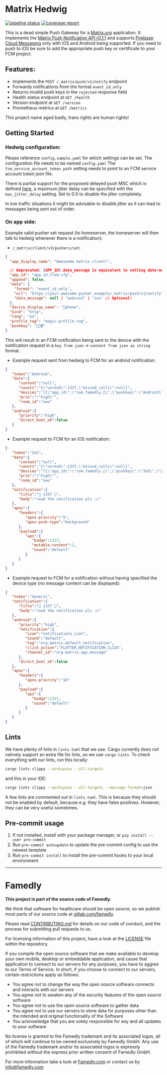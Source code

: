 # Matrix Hedwig

[![pipeline status][badge-pipeline-img]][badge-pipeline-url]
[![coverage report][badge-coverage-img]][badge-coverage-url]

[badge-coverage-img]: https://gitlab.com/famedly/company/backend/services/hedwig/badges/main/coverage.svg
[badge-coverage-url]: https://gitlab.com/famedly/company/backend/services/hedwig/-/commits/main
[badge-pipeline-img]: https://gitlab.com/famedly/company/backend/services/hedwig/badges/main/pipeline.svg
[badge-pipeline-url]: https://gitlab.com/famedly/company/backend/services/hedwig/-/commits/main



This is a dead simple Push Gateway for a [Matrix.org](https://matrix.org) application. It implements the [Matrix Push Notification API r0.1.1](https://matrix.org/docs/spec/push_gateway/r0.1.1) and supports [Firebase Cloud Messaging](https://firebase.google.com/docs/cloud-messaging/) only with iOS and Android being supported. If you need to push to iOS be sure to add the appropriate push key or certificate to your FCM project.

## Features:
- Implements the `POST /_matrix/push/v1/notify` endpoint
- Forwards notifications from the format `event_id_only`
- Returns invalid push keys in the `rejected` response field
- Health status endpoint at `GET /health`
- Version endpoint at `GET /version`
- Prometheus metrics at `GET /metrics`


This project name aged badly, trans rights are human rights!

## Getting Started

### Hedwig configuration:

Please reference `config.sample.yaml` for which settings can be set. The configuration file needs to be named `config.yaml`
The `fcm_service_account_token_path` setting needs to point to an FCM service account token json file. 

There is partial support for the proposed delayed push MSC which is defined [here](https://github.com/matrix-org/matrix-spec-proposals/pull/3359), a maximum jitter delay can be specified with the `max_jitter_delay` setting. Set to 0.0 to disable the jitter completely.

In low traffic situations it might be advisable to disable jitter as it can lead to messages being sent out of order.

### On app side:

Example valid pusher set request (to homeserver, the homeserver will then talk to hedwig whenever there is a notification):  
* `/_matrix/client/v3/pushers/set`:
```json 
{
  "app_display_name": "Aweseome matrix client!",

  // Deprecated: {APP_ID}.data_message is equivalent to setting data-message: "android" in data (keep app_id in hedwig config without the .data_message); This is due to removal, do not rely on it staying around!
  "app_id": "app.id.from.cfg", 
  "append": false,
  "data": {
    "format": "event_id_only",
    "url": "https://your-awesome-pusher.example/_matrix/push/v1/notify",
    "data_message": null | "android" | "ios" // Optional!
  },
  "device_display_name": "🦊phone",
  "kind": "http",
  "lang": "en",
  "profile_tag": "magic-profile-tag",
  "pushkey": "🏰🦊🔒"
}
```

This will result in an FCM notification being sent to the device with the notification request in a `key from json` -> `content from json as string` format.

* Example request sent from hedwig to FCM for an android notification:
```json
{
   "token":"Android",
   "data":{
      "content":"null",
      "counts":"{\"unread\":1337,\"missed_calls\":null}",
      "devices":"[{\"app_id\":\"com.famedly.🦊\",\"pushkey\":\"Android\",\"pushkey_ts\":1655896032,\"data\":{\"data_message\":\"android\",\"format\":\"event_id_only\"},\"tweaks\":null}]", 
      "prio":"\"high\"",
      "room_id":"owo"
   },
   "android":{
      "priority":"high",
      "direct_boot_ok":false
   }
}
```

* Example request to FCM for an iOS notification:
```json
{
   "token":"IoS",
   "data":{
      "content":"null",
      "counts":"{\"unread\":1337,\"missed_calls\":null}",
      "devices":"[{\"app_id\":\"com.famedly.🦊\",\"pushkey\":\"IoS\",\"pushkey_ts\":1655896032,\"data\":{\"data_message\":\"ios\",\"format\":\"event_id_only\"},\"tweaks\":null}]",
      "prio":"\"high\"",
      "room_id":"owo"
   },
   "notification":{
      "title":"🦊 1337 🦊",
      "body":"read the notification pls :c"
   },
   "apns":{
      "headers":{
         "apns-priority":"5",
         "apns-push-type":"background"
      },
      "payload":{
         "aps":{
            "badge":1337,
            "mutable-content":1,
            "sound":"default"
         }
      }
   }
}
```

* Example request to FCM for a notification without having specified the device type (no message content can be displayed):

```json
{
   "token":"Generic",
   "notification":{
      "title":"🦊 1337 🦊",
      "body":"read the notification pls :c"
   },
   "android":{
      "priority":"high",
      "notification":{
         "icon":"notifications_icon",
         "sound":"default",
         "tag":"org.matrix.default_notification",
         "click_action":"FLUTTER_NOTIFICATION_CLICK",
         "channel_id":"org.matrix.app.message"
      },
      "direct_boot_ok":false
   },
   "apns":{
      "headers":{
         "apns-priority":"10"
      },
      "payload":{
         "aps":{
            "badge":1337,
            "sound":"default"
         }
      }
   }
}
```


## Lints

We have plenty of lints in `lints.toml` that we use. Cargo currently does not natively support an extra file for lints, so we use `cargo-lints`. To check everything with our lints, run this locally:

```sh
cargo lints clippy --workspace --all-targets
```

and this in your IDE:

```sh
cargo lints clippy --workspace --all-targets --message-format=json
```

A few lints are commented out in `lints.toml`. This is because they should not be enabled by default, because e.g. they have false positives. However, they can be very useful sometimes.

## Pre-commit usage

1. If not installed, install with your package manager, or `pip install --user pre-commit`
2. Run `pre-commit autoupdate` to update the pre-commit config to use the newest template
3. Run `pre-commit install` to install the pre-commit hooks to your local environment

---

# Famedly

**This project is part of the source code of Famedly.**

We think that software for healthcare should be open source, so we publish most
parts of our source code at [gitlab.com/famedly](https://gitlab.com/famedly/company).

Please read [CONTRIBUTING.md](CONTRIBUTING.md) for details on our code of
conduct, and the process for submitting pull requests to us.

For licensing information of this project, have a look at the [LICENSE](LICENSE.md)
file within the repository.

If you compile the open source software that we make available to develop your
own mobile, desktop or embeddable application, and cause that application to
connect to our servers for any purposes, you have to aggree to our Terms of
Service. In short, if you choose to connect to our servers, certain restrictions
apply as follows:

- You agree not to change the way the open source software connects and
  interacts with our servers
- You agree not to weaken any of the security features of the open source software
- You agree not to use the open source software to gather data
- You agree not to use our servers to store data for purposes other than
  the intended and original functionality of the Software
- You acknowledge that you are solely responsible for any and all updates to
  your software

No license is granted to the Famedly trademark and its associated logos, all of
which will continue to be owned exclusively by Famedly GmbH. Any use of the
Famedly trademark and/or its associated logos is expressly prohibited without
the express prior written consent of Famedly GmbH.

For more
information take a look at [Famedly.com](https://famedly.com) or contact
us by [info@famedly.com](mailto:info@famedly.com?subject=[GitLab]%20More%20Information%20)
